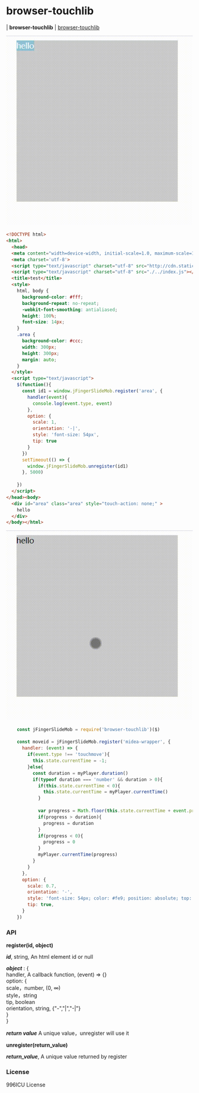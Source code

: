browser-touchlib
===

| **browser-touchlib**
| [browser-touchlib](https://github.com/x2jia/touch-lib)

![](./gif/horizon.gif)

```html
<!DOCTYPE html>
<html>
  <head>
  <meta content="width=device-width, initial-scale=1.0, maximum-scale=1.0, user-scalable=0" name="viewport"/>
  <meta charset='utf-8'>
  <script type="text/javascript" charset="utf-8" src="http://cdn.staticfile.org/jquery/1.12.4/jquery.min.js"></script>
  <script type="text/javascript" charset="utf-8" src="./../index.js"></script>
  <title>test</title>
  <style>
    html, body {
      background-color: #fff;
      background-repeat: no-repeat;
      -webkit-font-smoothing: antialiased;
      height: 100%;
      font-size: 14px;
    }
    .area {
      background-color: #ccc;
      width: 300px;
      height: 300px;
      margin: auto;
    }
  </style>
  <script type="text/javascript">
    $(function(){
      const id1 = window.jFingerSlideMob.register('area', {
        handler(event){
          console.log(event.type, event)
        },
        option: {
          scale: 1,
          orientation: '-|',
          style: 'font-size: 54px',
          tip: true
        }
      })
      setTimeout(() => {
        window.jFingerSlideMob.unregister(id1)
      }, 5000)

    })
  </script>
</head><body>
  <div id="area" class="area" style="touch-action: none;" >
    hello
  </div>
</body></html>
```

![](./gif/vertical.gif)

```js
    const jFingerSlideMob = require('browser-touchlib')($)

    const moveid = jFingerSlideMob.register('midea-wrapper', {
      handler: (event) => {
        if(event.type !== 'touchmove'){
          this.state.currentTime = -1;
        }else{
          const duration = myPlayer.duration()
          if(typeof duration === 'number' && duration > 0){
            if(this.state.currentTime < 0){
              this.state.currentTime = myPlayer.currentTime()
            }

            var progress = Math.floor(this.state.currentTime + event.progressX * duration)
            if(progress > duration){
              progress = duration
            }
            if(progress < 0){
              progress = 0
            }
            myPlayer.currentTime(progress)
          }
        }
      },
      option: {
        scale: 0.7,
        orientation: '-',
        style: 'font-size: 54px; color: #fe9; position: absolute; top: 0; right: 0;',
        tip: true,
      }
    })
```

### API

**register(id, object)**

***id***, string,  An html element id or null

***object*** : {  
  handler, A callback function,  (event) => {}  
  option: {  
    scale，number,  (0, ∞)  
    style，string  
    tip, boolean  
    orientation, string,  {"-","|","-|"}  
  }  
}

***return value***
A unique value，unregister will use it

**unregister(return_value)**

***return_value***, A unique value returned by register

### License

996ICU License
